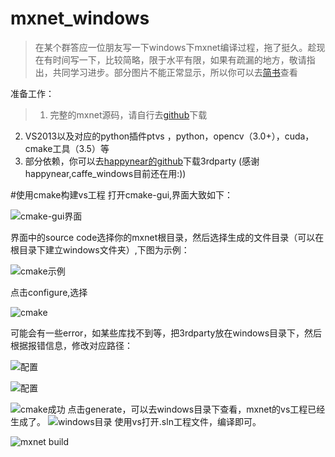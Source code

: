 # mxnet_windows
>在某个群答应一位朋友写一下windows下mxnet编译过程，拖了挺久。趁现在有时间写一下，比较简略，限于水平有限，如果有疏漏的地方，敬请指出，共同学习进步。部分图片不能正常显示，所以你可以去[简书](http://www.jianshu.com/p/5289eec01af0)查看

准备工作：
>1. 完整的mxnet源码，请自行去[github](https://github.com/dmlc/mxnet)下载
2. VS2013以及对应的python插件ptvs ，python，opencv（3.0+），cuda， cmake工具（3.5）等
3. 部分依赖，你可以去[happynear的github](https://github.com/happynear/caffe-windows)下载3rdparty (感谢happynear,caffe_windows目前还在用:))

#使用cmake构建vs工程
打开cmake-gui,界面大致如下：

![cmake-gui界面](http://upload-images.jianshu.io/upload_images/433010-80e3fceb4e258bd5.png?imageMogr2/auto-orient/strip%7CimageView2/2/w/1240)

界面中的source code选择你的mxnet根目录，然后选择生成的文件目录（可以在根目录下建立windows文件夹）,下图为示例：

![cmake示例](http://upload-images.jianshu.io/upload_images/433010-410e401daeb55062.png?imageMogr2/auto-orient/strip%7CimageView2/2/w/1240)

点击configure,选择

![cmake](http://upload-images.jianshu.io/upload_images/433010-5561cc982d91a2fd.png?imageMogr2/auto-orient/strip%7CimageView2/2/w/1240)

可能会有一些error，如某些库找不到等，把3rdparty放在windows目录下，然后根据报错信息，修改对应路径：

![配置](http://upload-images.jianshu.io/upload_images/433010-7f16ee3971828d8a.png?imageMogr2/auto-orient/strip%7CimageView2/2/w/1240)

![配置](http://upload-images.jianshu.io/upload_images/433010-cc0e2271be0d1a38.png?imageMogr2/auto-orient/strip%7CimageView2/2/w/1240)

![cmake成功](http://upload-images.jianshu.io/upload_images/433010-3b53ba43a2d96f54.png?imageMogr2/auto-orient/strip%7CimageView2/2/w/1240)
点击generate，可以去windows目录下查看，mxnet的vs工程已经生成了。
![windows目录](http://upload-images.jianshu.io/upload_images/433010-6ceac3ebbe243b87.png?imageMogr2/auto-orient/strip%7CimageView2/2/w/1240)
使用vs打开.sln工程文件，编译即可。

![mxnet build](http://upload-images.jianshu.io/upload_images/433010-e375047f076fcc94.png?imageMogr2/auto-orient/strip%7CimageView2/2/w/1240)
